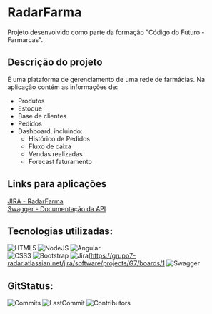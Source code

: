 # RadarFarma

Projeto desenvolvido como parte da formação "Código do Futuro - Farmarcas".


## Descrição do projeto

É uma plataforma de gerenciamento de uma rede de farmácias. Na aplicação contém as informações de: 

- Produtos
- Estoque
- Base de clientes
- Pedidos
- Dashboard, incluindo:
  - Histórico de Pedidos
  - Fluxo de caixa
  - Vendas realizadas
  - Forecast faturamento

## Links para aplicações
[JIRA - RadarFarma](https://grupo7-radar.atlassian.net/jira/software/projects/G7/boards/1)<br>
[Swagger - Documentação da API](http://3.84.99.234:8080/swagger-ui/index.html#/)

## Tecnologias utilizadas: 

![HTML5](https://img.shields.io/badge/html5-%23E34F26.svg?style=for-the-badge&logo=html5&logoColor=white) 
![NodeJS](https://img.shields.io/badge/node.js-6DA55F?style=for-the-badge&logo=node.js&logoColor=white)
![Angular](https://img.shields.io/badge/angular-%23DD0031.svg?style=for-the-badge&logo=angular&logoColor=white)
<br/>
![CSS3](https://img.shields.io/badge/css3-%231572B6.svg?style=for-the-badge&logo=css3&logoColor=white) 
![Bootstrap](https://img.shields.io/badge/bootstrap-%23563D7C.svg?style=for-the-badge&logo=bootstrap&logoColor=white)
![Jira](https://img.shields.io/badge/jira-%230A0FFF.svg?style=for-the-badge&logo=jira&logoColor=white)(https://grupo7-radar.atlassian.net/jira/software/projects/G7/boards/1
![Swagger](https://img.shields.io/badge/swagger-6DA55F.svg?style=for-the-badge&logo=swagger&logoColor=green)



## GitStatus:
![Commits](https://img.shields.io/github/commit-activity/m/Radar-Angular/Front-End?style=plastic)
![LastCommit](https://img.shields.io/github/last-commit/Radar-Angular/Front-End?style=plastic)
![Contributors](https://img.shields.io/github/contributors/Radar-Angular/Front-End?style=plastic)
